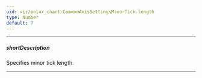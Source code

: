```yaml
---
uid: viz/polar_chart:CommonAxisSettingsMinorTick.length
type: Number
default: 7
---
```

---
##### shortDescription
Specifies minor tick length.

---
